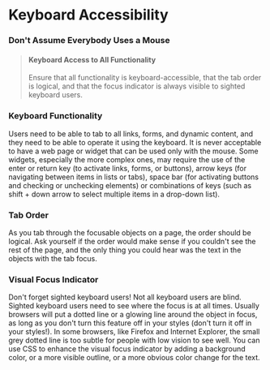 # Keyboard Accessibility

### Don't Assume Everybody Uses a Mouse

> #### Keyboard Access to All Functionality
>
> Ensure that all functionality is keyboard-accessible, that the tab order is logical, and that the focus indicator is always visible to sighted keyboard users.

### Keyboard Functionality

Users need to be able to tab to all links, forms, and dynamic content, and they need to be able to operate it using the keyboard. It is never acceptable to have a web page or widget that can be used only with the mouse. Some widgets, especially the more complex ones, may require the use of the enter or return key (to activate links, forms, or buttons), arrow keys (for navigating between items in lists or tabs), space bar (for activating buttons and checking or unchecking elements) or combinations of keys (such as shift + down arrow to select multiple items in a drop-down list).

### Tab Order

As you tab through the focusable objects on a page, the order should be logical. Ask yourself if the order would make sense if you couldn't see the rest of the page, and the only thing you could hear was the text in the objects with the tab focus.

### Visual Focus Indicator

Don't forget sighted keyboard users! Not all keyboard users are blind. Sighted keyboard users need to see where the focus is at all times. Usually browsers will put a dotted line or a glowing line around the object in focus, as long as you don't turn this feature off in your styles (don't turn it off in your styles!). In some browsers, like Firefox and Internet Explorer, the small grey dotted line is too subtle for people with low vision to see well. You can use CSS to enhance the visual focus indicator by adding a background color, or a more visible outline, or a more obvious color change for the text.
